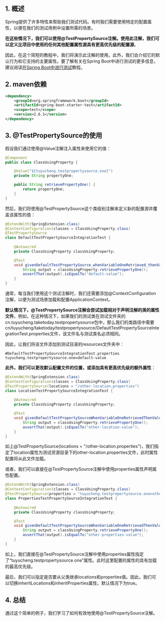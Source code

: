 ## 1. 概述

Spring提供了许多特性来帮助我们测试代码。有时我们需要使用特定的配置属性，以便在我们的测试用例中设置所需的场景。

**在这些情况下，我们可以使用@TestPropertySource注解。使用此注解，我们可以定义比项目中使用的任何其他配置属性源具有更高优先级的配置源**。

因此，在这个简短的教程中，我们将演示此注解的使用。此外，我们会介绍它的默认行为和它支持的主要属性。要了解有关在Spring Boot中进行测试的更多信息，建议阅读[在Spring Boot中进行测试]()教程。

## 2. maven依赖

```xml
<dependency>
    <groupId>org.springframework.boot</groupId>
    <artifactId>spring-boot-starter-test</artifactId>
    <scope>test</scope>
    <version>2.6.1</version>
</dependency>
```

## 3. @TestPropertySource的使用

假设我们通过使用@Value注解注入属性来使用它的值：

```java
@Component
public class ClassUsingProperty {

    @Value("${tuyucheng.testpropertysource.one}")
    private String propertyOne;

    public String retrievePropertyOne() {
        return propertyOne;
    }
}
```

然后，我们将使用@TestPropertySource这个类级别注解来定义新的配置源并覆盖该属性的值：

```java
@ExtendWith(SpringExtension.class)
@ContextConfiguration(classes = ClassUsingProperty.class)
@TestPropertySource
class DefaultTestPropertySourceIntegrationTest {
    
    @Autowired
    private ClassUsingProperty classUsingProperty;

    @Test
    void givenDefaultTestPropertySource_whenVariableOneRetrieved_thenValueInDefaultFileReturned() {
        String output = classUsingProperty.retrievePropertyOne();
        assertThat(output).isEqualTo("default-value");
    }
}
```

通常，每当我们使用这个测试注解时，我们还需要添加@ContextConfiguration注解，以便为测试场景加载和配置ApplicationContext。

**默认情况下，@TestPropertySource注解会尝试加载相对于声明注解的类的属性文件**。例如，在这种情况下，如果我们的测试类在测试文件夹的cn.tuyucheng.taketoday.testpropertysource包中，那么我们的类路径中需要cn/tuyucheng/taketoday/testpropertysource/DefaultTestPropertySourceIntegrationTest.properties文件，该文件名与测试类名必须相同。

因此，让我们将该文件添加到测试目录的resources文件夹中：

```properties
#DefaultTestPropertySourceIntegrationTest.properties
tuyucheng.testpropertysource.one=default-value
```

**此外，我们可以更改默认配置文件的位置，或添加具有更高优先级的额外属性**：

```java
@ExtendWith(SpringExtension.class)
@ContextConfiguration(classes = ClassUsingProperty.class)
@TestPropertySource(locations = "/other-location.properties")
class LocationTestPropertySourceIntegrationTest {
    
    @Autowired
    private ClassUsingProperty classUsingProperty;

    @Test
    void givenDefaultTestPropertySourceWhenVariableOneRetrievedThenValueInDefaultFileReturned() {
        String output = classUsingProperty.retrievePropertyOne();
        assertThat(output).isEqualTo("other-location-value");
    }
}
```

如上@TestPropertySource(locations = "/other-location.properties")，我们指定了location属性为测试资源目录下的other-location.properties文件，此时属性配置将从此文件加载。

或者，我们可以直接在@TestPropertySource注解中使用properties属性声明属性配置。

```java
@ExtendWith(SpringExtension.class)
@ContextConfiguration(classes = ClassUsingProperty.class)
@TestPropertySource(properties = "tuyucheng.testpropertysource.one=other-properties-value")
class PropertiesTestPropertySourceIntegrationTest {
    
    @Autowired
    private ClassUsingProperty classUsingProperty;

    @Test
    void givenDefaultTestPropertySourceWhenVariableOneRetrievedThenValueInDefaultReturned() {
        String output = classUsingProperty.retrievePropertyOne();
        assertThat(output).isEqualTo("other-properties-value");
    }
}
```

如上，我们直接在@TestPropertySource注解中使用properties属性指定了“tuyucheng.testpropertysource.one”属性。此时这里配置的属性的具有加载的最高优先级。

最后，我们可以指定是否要从父类继承locations和properties值。因此，我们可以切换inheritLocations和inheritProperties属性，默认情况下为true。

## 4. 总结

通过这个简单的例子，我们学习了如何有效地使用@TestPropertySource注解。